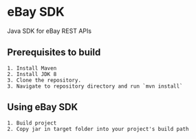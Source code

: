 # eBay SDK

Java SDK for eBay REST APIs

## Prerequisites to build

	1. Install Maven
	2. Install JDK 8
	3. Clone the repository.
	3. Navigate to repository directory and run `mvn install`

## Using eBay SDK
	1. Build project
	2. Copy jar in target folder into your project's build path